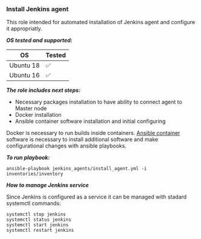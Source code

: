 ### Install Jenkins agent

This role intended for automated installation of Jenkins agent and configure it appropriatly.

***OS tested and supported:***

| OS   | Tested  |
|---|---|
| Ubuntu 18  |  :white_check_mark: |
| Ubuntu 16  |  :white_check_mark: | 


***The role includes next steps:***

- Necessary packages installation to have ability to connect agent to Master node
- Docker installation
- Ansible container software installation and initial configuring

Docker is necessary to run builds inside containers.
[Ansible container](https://www.ansible.com/integrations/containers/ansible-container) software is necessary to install additional software and make configurational changes with ansible playbooks.

***To run playbook:***
```
ansible-playbook jenkins_agents/install_agent.yml -i inventories/inventory
```

***How to manage Jenkins service***

Since Jenkins is configured as a service it can be managed with stadard systemctl commands:
```
systemctl stop jenkins
systemctl status jenkins
systemctl start jenkins
systemctl restart jenkins
```



